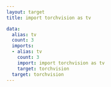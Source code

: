 ```yaml
---
layout: target
title: import torchvision as tv

data:
  alias: tv
  count: 3
  imports:
  - alias: tv
    count: 3
    import: import torchvision as tv
    target: torchvision
  target: torchvision
---
```

